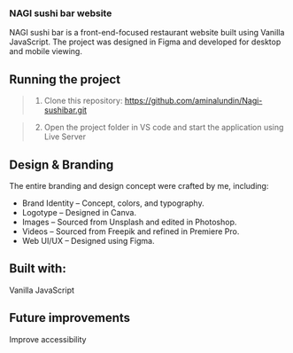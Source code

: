 ### NAGI sushi bar website
NAGI sushi bar is a front-end-focused restaurant website built using Vanilla JavaScript. The project was designed in Figma and developed for desktop and mobile viewing.

## Running the project
> 1. Clone this repository: https://github.com/aminalundin/Nagi-sushibar.git

> 2. Open the project folder in VS code and start the application using Live Server

## Design & Branding
The entire branding and design concept were crafted by me, including:

- Brand Identity – Concept, colors, and typography.
- Logotype – Designed in Canva.
- Images – Sourced from Unsplash and edited in Photoshop.
- Videos – Sourced from Freepik and refined in Premiere Pro.
- Web UI/UX – Designed using Figma.

## Built with:
Vanilla JavaScript 

## Future improvements
Improve accessibility